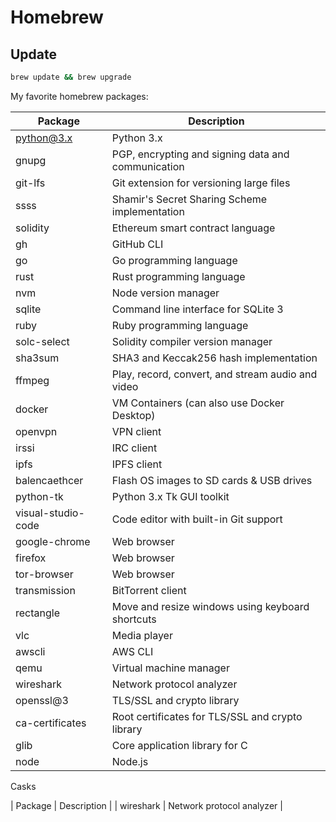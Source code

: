 # Homebrew

## Update

```bash
brew update && brew upgrade
```

My favorite homebrew packages:

| Package            | Description                                        |
| ------------------ | -------------------------------------------------- |
| python@3.x         | Python 3.x                                         |
| gnupg              | PGP, encrypting and signing data and communication |
| git-lfs            | Git extension for versioning large files           |
| ssss               | Shamir's Secret Sharing Scheme implementation      |
| solidity           | Ethereum smart contract language                   |
| gh                 | GitHub CLI                                         |
| go                 | Go programming language                            |
| rust               | Rust programming language                          |
| nvm                | Node version manager                               |
| sqlite             | Command line interface for SQLite 3                |
| ruby               | Ruby programming language                          |
| solc-select        | Solidity compiler version manager                  |
| sha3sum            | SHA3 and Keccak256 hash implementation             |
| ffmpeg             | Play, record, convert, and stream audio and video  |
| docker             | VM Containers (can also use Docker Desktop)        |
| openvpn            | VPN client                                         |
| irssi              | IRC client                                         |
| ipfs               | IPFS client                                        |
| balencaethcer      | Flash OS images to SD cards & USB drives           |
| python-tk          | Python 3.x Tk GUI toolkit                          |
| visual-studio-code | Code editor with built-in Git support              |
| google-chrome      | Web browser                                        |
| firefox            | Web browser                                        |
| tor-browser        | Web browser                                        |
| transmission       | BitTorrent client                                  |
| rectangle          | Move and resize windows using keyboard shortcuts   |
| vlc                | Media player                                       |
| awscli             | AWS CLI                                            |
| qemu               | Virtual machine manager                            |
| wireshark          | Network protocol analyzer                          |
| openssl@3          | TLS/SSL and crypto library                         |
| ca-certificates    | Root certificates for TLS/SSL and crypto library   |
| glib               | Core application library for C                     |
| node               | Node.js                                            |

Casks

| Package | Description |
| wireshark | Network protocol analyzer |
